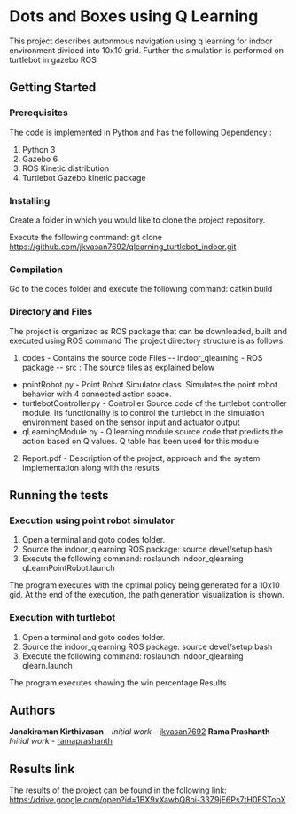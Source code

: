 # Dots and Boxes using Q Learning

This project describes autonmous navigation using q learning for indoor environment divided into 10x10 grid. Further the simulation is performed on turtlebot in gazebo ROS

## Getting Started

### Prerequisites

The code is implemented in Python and has the following Dependency :
1. Python 3
2. Gazebo 6
3. ROS Kinetic distribution
4. Turtlebot Gazebo kinetic package

### Installing

Create a folder in which you would like to clone the project repository.

Execute the following command:
git clone https://github.com/jkvasan7692/qlearning_turtlebot_indoor.git

### Compilation

Go to the codes folder and execute the following command:
catkin build

### Directory and Files
The project is organized as ROS package that can be downloaded, built and executed using ROS command
The project directory structure is as follows:
1. codes - Contains the source code Files
-- indoor_qlearning - ROS package
  -- src : The source files as explained below
  * pointRobot.py - Point Robot Simulator class. Simulates the point robot behavior with 4 connected action space.
  * turtlebotController.py - Controller Source code of the turtlebot controller module. Its functionality is to control the turtlebot in the simulation environment based on the sensor input and actuator output
  * qLearningModule.py - Q learning module source code that predicts the action based on Q values. Q table has been used for this module
2. Report.pdf - Description of the project, approach and the system implementation along with the results

## Running the tests

### Execution using point robot simulator
1. Open a terminal and goto codes folder.
2. Source the indoor_qlearning ROS package:
source devel/setup.bash
3. Execute the following command:
roslaunch indoor_qlearning qLearnPointRobot.launch

The program executes with the optimal policy being generated for a 10x10 gid. At the end of the execution, the path generation visualization is shown.

### Execution with turtlebot
1. Open a terminal and goto codes folder.
2. Source the indoor_qlearning ROS package:
source devel/setup.bash
3. Execute the following command:
roslaunch indoor_qlearning qlearn.launch

The program executes showing the win percentage Results

## Authors

**Janakiraman Kirthivasan** - *Initial work* - [jkvasan7692](https://github.com/jkvasan7692)
**Rama Prashanth** - *Initial work* - [ramaprashanth](https://github.com/ramaprashanth)

## Results link
The results of the project can be found in the following link:
https://drive.google.com/open?id=1BX9xXawbQ8oi-33Z9jE6Ps7tH0FSTobX
